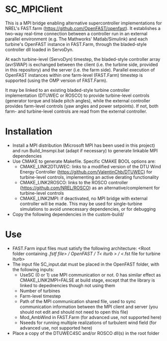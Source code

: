 # SC_MPIClient

This is a MPI bridge enabling alternative supercontroller implementations for NREL's FAST.farm (https://github.com/OpenFAST/openfast). 
It establishes a two-way real-time connection between a controller run in an external parallel environment (e.g. The Mathworks' Matlab/Simulink) and each turbine's OpenFAST instance in FAST.Farm, through the bladed-style controller dll loaded in ServoDyn.

At each turbine-level (ServoDyn) timestep, the bladed-style controller array (avrSWAP) is exchanged between the client (i.e. the turbine side, provided in this repository) and the server (i.e. the farm side).
Parallel execution of OpenFAST instances within one farm-level (FAST.Farm) timestep is supported (using the OMP version of FAST.Farm). 

It may be linked to an existing bladed-style turbine controller implementation (DTUWEC or ROSCO) to provide turbine-level controls (generator torque and blade pitch angles), while the external controller provides farm-level controls (yaw angles and power setpoints). 
If not, both farm- and turbine-level controls are read from the external controller. 

# Installation
- Install a MPI distribution (Microsoft MPI has been used in this project) and run Build_lmsmpi.bat (adapt if necessary) to generate linkable MPI dependencies
- Use CMAKE to generate Makefile. Specific CMAKE BOOL options are:
  - CMAKE_LINK2DTUWEC: links to a modified version of the DTU Wind Energy Controller (https://github.com/ValentinChb/DTUWEC) for turbine-level controls, implementing an active derating functionality
  - CMAKE_LINK2ROSCO: links to the ROSCO controller (https://github.com/NREL/ROSCO) as an alternative/complement for turbine-level controls
  - CMAKE_LINK2MPI: if deactivated, no MPI bridge with external controller will be made. This may be used for single-turbine simulations to avoid unnecessary dependencies, or for debugging
- Copy the following dependencies in the custom-build/


# Use
- FAST.Farm input files must satisfy the following architecture: <Root folder containing *.fstf file> / OpenFAST / T< iturb > / <*.fst file for turbine iturb>
- The input file SC_input.dat must be placed in the OpenFAST folder, with the following inputs: 
  - UseSC (0 or 1) use MPI communication or not. 0 has similar effect as CMAKE_LINK2MPI=FALSE at build stage, except that the library is linked to depednencies though not using them
  - Number of turbines
  - Farm-level timestep
  - Path of the MPI communication shared file, used to sync communication information between the MPI client and server (you should not edit and should not need to open this file)
  - Mod_AmbWind in FAST.Farm (for advanced use, not supported here)
  - Nseeds for running multiple realizations of turbulent wind field (for advanced use, not supported here)
- Place a copy of the DTUWEC4SC and/or ROSCO dll(s) in the root folder
